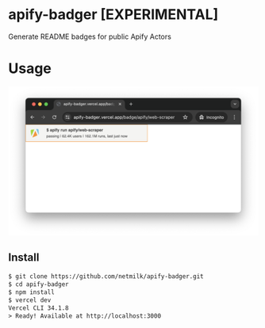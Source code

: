 # apify-badger [EXPERIMENTAL]
Generate README badges for public Apify Actors

# Usage

![screenshot](https://github.com/netmilk/apify-badger/blob/main/screenshot.png?raw=true)

## Install

```
$ git clone https://github.com/netmilk/apify-badger.git
$ cd apify-badger
$ npm install
$ vercel dev
Vercel CLI 34.1.8
> Ready! Available at http://localhost:3000
```


